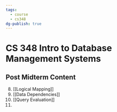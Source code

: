 ```yaml
---
tags:
  - course
  - cs348
dg-publish: true
---
```

# CS 348 Intro to Database Management Systems
## Post Midterm Content
8. [[Logical Mapping]]
9. [[Data Dependencies]]
10. [[Query Evaluation]]
11. 